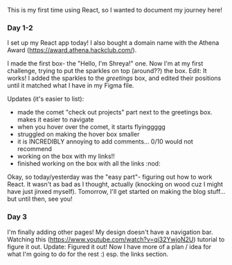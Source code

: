 This is my first time using React, so I wanted to document my journey here! 

### Day 1-2
I set up my React app today! I also bought a domain name with the Athena Award (https://award.athena.hackclub.com/). 

I made the first box- the "Hello, I'm Shreya!" one. Now I'm at my first challenge, trying to put the sparkles on top (around??) the box. 
Edit: It works! I added the sparkles to the *greetings* box, and edited their positions until it matched what I have in my Figma file.

Updates (it's easier to list): 
- made the comet "check out projects" part next to the greetings box. makes it easier to navigate
- when you hover over the comet, it starts flyinggggg
- struggled on making the hover box smaller
- it is INCREDIBLY annoying to add comments... 0/10 would not recommend
- working on the box with my links!!
- finished working on the box with all the links :nod:

Okay, so today/yesterday was the "easy part"- figuring out how to work React. It wasn't as bad as I thought, actually (knocking on wood cuz I might have just jinxed myself). Tomorrow, I'll get started on making the blog stuff... but until then, see you!

### Day 3

I'm finally adding other pages! My design doesn't have a navigation bar. Watching this (https://www.youtube.com/watch?v=qi32YwjoN2U) tutorial to figure it out. Update: Figured it out! Now I have more of a plan / idea for what I'm going to do for the rest :) esp. the links section.


